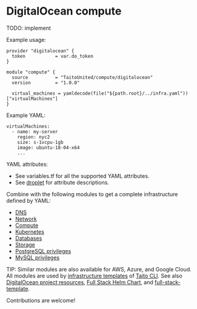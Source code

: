 # DigitalOcean compute

TODO: implement

Example usage:

```
provider "digitalocean" {
  token           = var.do_token
}

module "compute" {
  source          = "TaitoUnited/compute/digitalocean"
  version         = "1.0.0"

  virtual_machines = yamldecode(file("${path.root}/../infra.yaml"))["virtualMachines"]
}
```

Example YAML:

```
virtualMachines:
  - name: my-server
    region: nyc2
    size: s-1vcpu-1gb
    image: ubuntu-18-04-x64
    ...
```

YAML attributes:

- See variables.tf for all the supported YAML attributes.
- See [droplet](https://registry.terraform.io/providers/digitalocean/digitalocean/latest/docs/resources/droplet) for attribute descriptions.

Combine with the following modules to get a complete infrastructure defined by YAML:

- [DNS](https://registry.terraform.io/modules/TaitoUnited/dns/digitalocean)
- [Network](https://registry.terraform.io/modules/TaitoUnited/network/digitalocean)
- [Compute](https://registry.terraform.io/modules/TaitoUnited/compute/digitalocean)
- [Kubernetes](https://registry.terraform.io/modules/TaitoUnited/kubernetes/digitalocean)
- [Databases](https://registry.terraform.io/modules/TaitoUnited/databases/digitalocean)
- [Storage](https://registry.terraform.io/modules/TaitoUnited/storage/digitalocean)
- [PostgreSQL privileges](https://registry.terraform.io/modules/TaitoUnited/privileges/postgresql)
- [MySQL privileges](https://registry.terraform.io/modules/TaitoUnited/privileges/mysql)

TIP: Similar modules are also available for AWS, Azure, and Google Cloud. All modules are used by [infrastructure templates](https://taitounited.github.io/taito-cli/templates#infrastructure-templates) of [Taito CLI](https://taitounited.github.io/taito-cli/). See also [DigitalOcean project resources](https://registry.terraform.io/modules/TaitoUnited/project-resources/digitalocean), [Full Stack Helm Chart](https://github.com/TaitoUnited/taito-charts/blob/master/full-stack), and [full-stack-template](https://github.com/TaitoUnited/full-stack-template).

Contributions are welcome!
